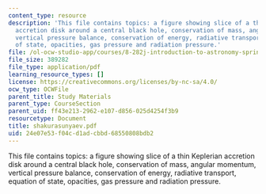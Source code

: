 ```yaml
---
content_type: resource
description: 'This file contains topics: a figure showing slice of a thin Keplerian
  accretion disk around a central black hole, conservation of mass, angular momentum,
  vertical pressure balance, conservation of energy, radiative transport, equation
  of state, opacities, gas pressure and radiation pressure.'
file: /ol-ocw-studio-app/courses/8-282j-introduction-to-astronomy-spring-2006/24e07e53f04cd1adcbbd68550808bdb2_shakurasunyaev.pdf
file_size: 389282
file_type: application/pdf
learning_resource_types: []
license: https://creativecommons.org/licenses/by-nc-sa/4.0/
ocw_type: OCWFile
parent_title: Study Materials
parent_type: CourseSection
parent_uid: ff43e213-2962-e107-d856-025d4254f3b9
resourcetype: Document
title: shakurasunyaev.pdf
uid: 24e07e53-f04c-d1ad-cbbd-68550808bdb2
---
```

This file contains topics: a figure showing slice of a thin Keplerian accretion disk around a central black hole, conservation of mass, angular momentum, vertical pressure balance, conservation of energy, radiative transport, equation of state, opacities, gas pressure and radiation pressure.